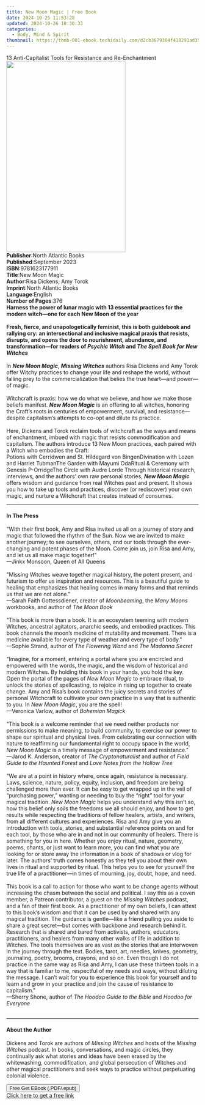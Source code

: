 ```yaml
---
title: New Moon Magic | Free Book
date: 2024-10-25 11:53:28
updated: 2024-10-26 10:30:33
categories:
  - Body, Mind & Spirit
thumbnail: https://thmb-001-ebook.techidaily.com/d2cb3679304f418291ad3588835281cc40874fbbe591f21f97f5f6b5905c4071.jpg
---
```

<main id="book-container">
  <div class="flex flex-col">
    <div class="book-brief flex-1 py-6 px-4 sm:p-6 md:py-10 md:px-8">
      <!-- brief-->
      <div class="book-brief-main">
        13 Anti-Capitalist Tools for Resistance and Re-Enchantment
      </div>
    </div>
    <div
      class="book-meta-info flex-1 grid gap-4 col-start-1 col-end-3 row-start-1 sm:mb-6 sm:grid-cols-4 lg:gap-6 lg:col-start-2 lg:row-end-6 lg:row-span-6 lg:mb-0"
    >
      <div
        class="book-meta-info-left place-content-center mt-4 p-4 text-sm leading-6 col-start-2 col-span-2 dark:text-slate-400"
      >
        <img
          class="w-full h-500 object-cover rounded-lg sm:h-255 sm:col-span-2 lg:col-span-full"
          src="https://img-001-ebook.techidaily.com/dd5c2e58f9034de978d427c29ed7d1b900d87cfd9e0813e67033e5a922ddc5c6.jpg"
          alt=""
          width="312"
          height="500"
        />
      </div>
      <div
        class="book-meta-info-right mt-2 col-start-1 row-start-2 col-span-3 self-center"
      >
        <!-- meta data  -->
        <div class="flex flex-col px-4 md:px-8">
          <div class="flex-1">
            <strong>Publisher</strong>:<span class="px-2"
              >North Atlantic Books</span
            >
          </div>
          <div class="flex-1">
            <strong>Published</strong>:<span class="px-2">September 2023</span>
          </div>
          <div class="flex-1">
            <strong>ISBN</strong>:<span class="px-2">9781623177911</span>
          </div>
          <div class="flex-1">
            <strong>Title</strong>:<span class="px-2">New Moon Magic</span>
          </div>
          <div class="flex-1">
            <strong>Author</strong>:<span class="px-2"
              >Risa Dickens; Amy Torok</span
            >
          </div>
          <div class="flex-1">
            <strong>Imprint</strong>:<span class="px-2"
              >North Atlantic Books</span
            >
          </div>
          <div class="flex-1">
            <strong>Language</strong>:<span class="px-2">English</span>
          </div>
          <div class="flex-1">
            <strong>Number of Pages</strong>:<span class="px-2">376</span>
          </div>
        </div>
      </div>
    </div>
    <div class="book-description flex-1 py-6 px-4 sm:p-6 md:py-10 md:px-8">
      <div class="book-description-main">
        <div accordion-content="" id="description">
          <b
            >Harness the power of lunar magic with 13 essential practices for
            the modern witch—one for each New Moon of the year<br /><br />Fresh,
            fierce, and unapologetically feminist, this&nbsp;is both guidebook
            and rallying cry: an intersectional and inclusive magical praxis
            that resists, disrupts, and opens the door to nourishment,
            abundance, and transformation—for readers of
            <i>Psychic Witch</i> and <i>The Spell Book for New Witches</i></b
          ><br /><br />In <b><i>New Moon Magic</i></b
          >, <b><i>Missing Witches</i></b> authors Risa Dickens and Amy Torok
          offer Witchy practices to change your life and reshape the world,
          without falling prey to the commercialization that belies the true
          heart—and power—of magic.<br /><br />Witchcraft is praxis: how we do
          what we believe, and how we make those beliefs manifest.
          <b><i>New Moon Magic</i></b> is an offering to all witches, honoring
          the Craft’s roots in centuries of empowerment, survival, and
          resistance—despite capitalism’s attempts to co-opt and dilute its
          practice.<br /><br />Here, Dickens and Torok reclaim tools of
          witchcraft as the ways and means of enchantment, imbued with magic
          that resists commodification and capitalism. The authors introduce 13
          New Moon practices, each paired with a Witch who embodies the
          Craft:<br />Potions with Cerridwen and&nbsp;St. Hildegard von
          BingenDivination with Lozen and Harriet TubmanThe Garden with Mayumi
          OdaRitual &amp; Ceremony with Genesis&nbsp;P-OrridgeThe Circle with
          Audre Lorde&nbsp;Through historical research, interviews, and the
          authors’ own raw personal stories, <b><i>New Moon Magic</i></b> offers
          wisdom and guidance from real Witches past and present. It shows you
          how to take up tools and practices, discover (or rediscover) your own
          magic, and nurture a Witchcraft that creates instead of consumes.
        </div>
        <div class="accordion-fader"></div>
      </div>
    </div>
    <div class="book-excerpts flex-1 py-6 px-4 sm:p-6 md:py-10 md:px-8">
      <!-- excerpts-->
      <div class="book-excerpts-main">
        <hr />
        <h4 class="placeholder placeholder-heading">
          <span>In The Press</span>
        </h4>
        <p>
          "With their first book, Amy and Risa invited us all on a journey of
          story and magic that followed the rhythm of the Sun. Now we are
          invited to make another journey; to see ourselves, others, and our
          tools through the ever-changing and potent phases of the Moon. Come
          join us, join Risa and Amy, and let us all make magic together!"<br />—Jinkx
          Monsoon, Queen of All Queens<br /><br />"Missing Witches weave
          together magical history, the potent present, and futurism to offer us
          inspiration and resources. This is a beautiful guide to healing that
          emphasizes that healing comes in many forms and that reminds us that
          we are not alone."<br />—Sarah Faith Gottessdiener, creator of
          <i>Moonbeaming</i>, the <i>Many Moons</i> workbooks, and author of
          <i>The Moon Book</i><br /><br />"This book is more than a book. It is
          an ecosystem teeming with modern Witches, ancestral agitators,
          anarchic seeds, and embodied practices. This book channels the moon’s
          medicine of mutability and movement. There is a medicine available for
          every type of weather and every type of body."<br />—Sophie Strand,
          author of <i>The Flowering Wand</i> and <i>The Madonna Secret</i
          ><br /><br />"Imagine, for a moment, entering a portal where you are
          encircled and empowered with the words, the magic, and the wisdom of
          historical and modern Witches. By holding this book in your hands, you
          hold the key. Open the portal of the pages of <i>New Moon Magic</i> to
          embrace ritual, to unlock the stories of spellcasting, to rejoice in
          rising up together to create change. Amy and Risa’s book contains the
          juicy secrets and stories of personal Witchcraft to cultivate your own
          practice in a way that is authentic to you. In <i>New Moon Magic</i>,
          you are the spell!<br />—Veronica Varlow, author of
          <i>Bohemian Magick</i><br /><br />"This book is a welcome reminder
          that we need neither products nor permissions to make meaning, to
          build community, to exercise our power to shape our spiritual and
          physical lives. From celebrating our connection with nature to
          reaffirming our fundamental right to occupy space in the world,
          <i>New Moon Magic</i> is a timely message of empowerment and
          resistance."<br />—Jarod K. Anderson, creator of
          <i>The Cryptonaturalist </i>and author of
          <i>Field Guide to the Haunted Forest</i> and
          <i>Love Notes from the Hollow Tree</i><br /><br />"We are at a point
          in history where, once again, resistance is necessary. Laws, science,
          nature, policy, equity, inclusion, and freedom are being challenged
          more than ever. It can be easy to get wrapped up in the veil of
          “purchasing power,” wanting or needing to buy the “right” tool for
          your magical tradition. <i>New Moon Magic</i> helps you understand why
          this isn’t so, how this belief only soils the freedoms we all should
          enjoy, and how to get results while respecting the traditions of
          fellow healers, artists, and writers, from all different cultures and
          experiences. Risa and Amy give you an introduction with tools,
          stories, and substantial reference points on and for each tool, by
          those who are in and not in our community of healers. There is
          something for you in here. Whether you enjoy ritual, nature, geometry,
          poems, chants, or just want to learn more, you can find what you are
          looking for or store away the information in a book of shadows or vlog
          for later. The authors’ truth comes honestly as they tell you about
          their own lives in ritual and supported by ritual. This helps you to
          see for yourself the true life of a practitioner—in times of mourning,
          joy, doubt, hope, and need.<br /><br />This book is a call to action
          for those who want to be change agents without increasing the chasm
          between the social and political. I say this as a coven member, a
          Patreon contributor, a guest on the <i>Missing Witches</i> podcast,
          and a fan of their first book. As a practitioner of my own beliefs, I
          can attest to this book’s wisdom and that it can be used by and shared
          with any magical tradition. The guidance is gentle—like a friend
          pulling you aside to share a great secret—but comes with backbone and
          research behind it. Research that is shared and bared from activists,
          authors, educators, practitioners, and healers from many other walks
          of life in addition to Witches. The tools themselves are as vast as
          the stories that are interwoven in the journey through the text.
          Bodies, tarot, art, needles, knives, geometry, journaling, poetry,
          brooms, crayons, and so on. Even though I do not practice in the same
          way as Risa and Amy, I can use these thirteen tools in a way that is
          familiar to me, respectful of my needs and ways, without diluting the
          message. I can’t wait for you to experience this book for yourself and
          to learn and grow in your practice and join the cause of resistance to
          capitalism."<br />—Sherry Shone, author of
          <i>The Hoodoo Guide to the Bible</i> and
          <i>Hoodoo for Everyone<br /><br /></i>
        </p>
      </div>
    </div>
    <div class="book-about-author flex-1 py-6 px-4 sm:p-6 md:py-10 md:px-8">
      <!-- about author-->
      <div class="book-main-author-main">
        <hr />
        <h4 class="placeholder placeholder-heading">
          <span>About the Author</span>
        </h4>
        <p>
          Dickens and Torok are authors of <i>Missing Witches</i> and hosts of
          the <i>Missing Witches</i> podcast.&nbsp;In books, conversations, and
          magic circles, they continually ask what stories and ideas have been
          erased by the whitewashing, commodification, and global persecution of
          Witches and other magical practitioners and seek ways to practice
          without perpetuating colonial violence.
        </p>
      </div>
    </div>
    <div class="book-free-get flex-1 py-6 px-4 sm:p-6 md:py-10 md:px-8">
      <button
        id="btn-free-get"
        class="bg-blue-500 hover:bg-blue-700 text-white font-bold py-2 px-4 rounded"
      >
        Free Get EBook (.PDF/.epub)
      </button>
      <div id="countdown-display" class="px-2 text-lg mt-2"></div>
      <a
        id="free-link"
        class="hidden bg-blue-500 hover:bg-blue-700 text-white font-bold py-2 px-4 rounded"
        href="https://www.ebooks.com/en-us/book/210650166/new-moon-magic/risa-dickens/"
        target="_blank"
        >Click here to get a free link</a
      >
    </div>
    <script>
      let countdownTime = 0;
      let countdownInterval = null;
      document
        .getElementById('btn-free-get')
        .addEventListener('click', startCountdown);
      function startCountdown() {
        countdownTime = new Date().getTime() + 60000 * 3;
        countdownInterval = setInterval(updateCountdown, 1000);
        document.getElementById('btn-free-get').disabled = true;
        document
          .getElementById('btn-free-get')
          .classList.add('bg-gray-500', 'cursor-not-allowed');
      }
      function updateCountdown() {
        let currentTime = new Date().getTime();
        let timeLeft = countdownTime - currentTime;
        let secondsLeft = Math.floor(timeLeft / 1000);
        document.getElementById('countdown-display').innerHTML =
          `Remaining time: ${secondsLeft} seconds.`;
        if (secondsLeft <= 0) {
          clearInterval(countdownInterval);
          document.getElementById('btn-free-get').classList.add('hidden');
          document.getElementById('free-link').classList.remove('hidden');
          document.getElementById('countdown-display').innerHTML = '';
        }
      }
    </script>
  </div>
</main>
